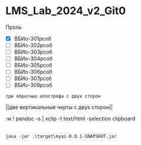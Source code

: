 # LMS_Lab_2024_v2_Git0

Проль 
- [x] ВБИо-301рсоб
- [ ] ВБИо-302рсоб
- [ ] ВБИо-303рсоб
- [ ] ВБИо-304рсоб
- [ ] ВБИо-305рсоб
- [ ] ВБИо-306рсоб
- [ ] ВБИо-307рсоб
- [ ] ВБИо-308рсоб

```три обратных апострофа с двух сторон```

||две вертикальные черты с двух сторон||

:w ! pandoc -s | xclip -t text/html -selection clipboard

######       
    java -jar .\target\myai-0.0.1-SNAPSHOT.jar  
